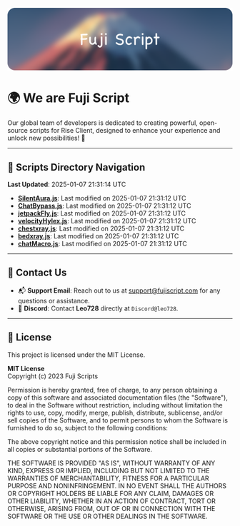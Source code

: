 ![Banner](.github/b.webp)

# 🌍 **We are Fuji Script**

Our global team of developers is dedicated to creating powerful, open-source scripts for Rise Client, designed to enhance your experience and unlock new possibilities! 🌟

---
<!-- SCRIPTS_NAVIGATION_START -->
## 📂 **Scripts Directory Navigation**

**Last Updated**: 2025-01-07 21:31:14 UTC

- **[SilentAura.js](scripts/SilentAura.js)**: Last modified on 2025-01-07 21:31:12 UTC
- **[ChatBypass.js](scripts/ChatBypass.js)**: Last modified on 2025-01-07 21:31:12 UTC
- **[jetpackFly.js](scripts/jetpackFly.js)**: Last modified on 2025-01-07 21:31:12 UTC
- **[velocityHylex.js](scripts/velocityHylex.js)**: Last modified on 2025-01-07 21:31:12 UTC
- **[chestxray.js](scripts/chestxray.js)**: Last modified on 2025-01-07 21:31:12 UTC
- **[bedxray.js](scripts/bedxray.js)**: Last modified on 2025-01-07 21:31:12 UTC
- **[chatMacro.js](scripts/chatMacro.js)**: Last modified on 2025-01-07 21:31:12 UTC

<!-- SCRIPTS_NAVIGATION_END -->

---

## 💬 **Contact Us**  
- 📬 **Support Email**: Reach out to us at [support@fujiscript.com](mailto:support@fujiscript.com) for any questions or assistance.  
- 💬 **Discord**: Contact **Leo728** directly at `Discord@leo728`.

---

## 📜 **License**

This project is licensed under the MIT License.  

**MIT License**  
Copyright (c) 2023 Fuji Scripts  

Permission is hereby granted, free of charge, to any person obtaining a copy of this software and associated documentation files (the "Software"), to deal in the Software without restriction, including without limitation the rights to use, copy, modify, merge, publish, distribute, sublicense, and/or sell copies of the Software, and to permit persons to whom the Software is furnished to do so, subject to the following conditions:  

The above copyright notice and this permission notice shall be included in all copies or substantial portions of the Software.  

THE SOFTWARE IS PROVIDED "AS IS", WITHOUT WARRANTY OF ANY KIND, EXPRESS OR IMPLIED, INCLUDING BUT NOT LIMITED TO THE WARRANTIES OF MERCHANTABILITY, FITNESS FOR A PARTICULAR PURPOSE AND NONINFRINGEMENT. IN NO EVENT SHALL THE AUTHORS OR COPYRIGHT HOLDERS BE LIABLE FOR ANY CLAIM, DAMAGES OR OTHER LIABILITY, WHETHER IN AN ACTION OF CONTRACT, TORT OR OTHERWISE, ARISING FROM, OUT OF OR IN CONNECTION WITH THE SOFTWARE OR THE USE OR OTHER DEALINGS IN THE SOFTWARE.  
